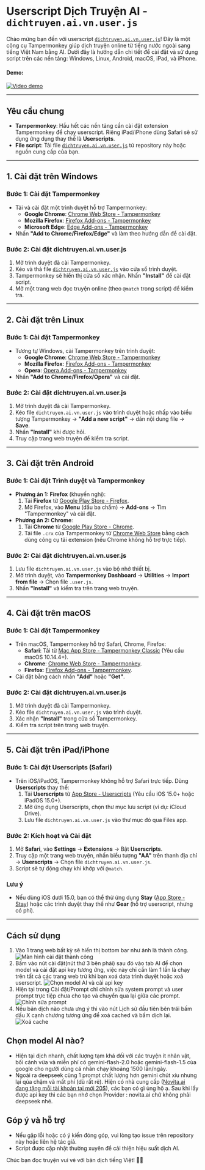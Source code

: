 # Userscript Dịch Truyện AI - `dichtruyen.ai.vn.user.js`

Chào mừng bạn đến với userscript [`dichtruyen.ai.vn.user.js`](https://github.com/sourman-dev/dichtruyen-ai-userscript/releases/download/v0.0.2/dichtruyen.ai.vn.user.js)! Đây là một công cụ Tampermonkey giúp dịch truyện online từ tiếng nước ngoài sang tiếng Việt Nam bằng AI. Dưới đây là hướng dẫn chi tiết để cài đặt và sử dụng script trên các nền tảng: Windows, Linux, Android, macOS, iPad, và iPhone.

#### Demo:
[![Video demo](screenshot/video.png)](https://www.youtube.com/watch?v=Zhgpk1vYc3o)

---

## Yêu cầu chung
- **Tampermonkey**: Hầu hết các nền tảng cần cài đặt extension Tampermonkey để chạy userscript. Riêng iPad/iPhone dùng Safari sẽ sử dụng ứng dụng thay thế là **Userscripts**.
- **File script**: Tải file [`dichtruyen.ai.vn.user.js`](https://github.com/sourman-dev/dichtruyen-ai-userscript/releases/download/v0.0.2/dichtruyen.ai.vn.user.js) từ repository này hoặc nguồn cung cấp của bạn.

---

## 1. Cài đặt trên Windows
### Bước 1: Cài đặt Tampermonkey
- Tải và cài đặt một trình duyệt hỗ trợ Tampermonkey:
  - **Google Chrome**: [Chrome Web Store - Tampermonkey](https://chrome.google.com/webstore/detail/tampermonkey/dhdgffkkebhmkfjojejmpbldmpobfkfo)
  - **Mozilla Firefox**: [Firefox Add-ons - Tampermonkey](https://addons.mozilla.org/en-US/firefox/addon/tampermonkey/)
  - **Microsoft Edge**: [Edge Add-ons - Tampermonkey](https://microsoftedge.microsoft.com/addons/detail/tampermonkey/iikmleipfamncoeapigifbpdccjbpkbc)
- Nhấn **"Add to Chrome/Firefox/Edge"** và làm theo hướng dẫn để cài đặt.

### Bước 2: Cài đặt dichtruyen.ai.vn.user.js
1. Mở trình duyệt đã cài Tampermonkey.
2. Kéo và thả file [`dichtruyen.ai.vn.user.js`](https://github.com/sourman-dev/dichtruyen-ai-userscript/releases/download/v0.0.2/dichtruyen.ai.vn.user.js) vào cửa sổ trình duyệt.
3. Tampermonkey sẽ hiển thị cửa sổ xác nhận. Nhấn **"Install"** để cài đặt script.
4. Mở một trang web đọc truyện online (theo `@match` trong script) để kiểm tra.

---

## 2. Cài đặt trên Linux
### Bước 1: Cài đặt Tampermonkey
- Tương tự Windows, cài Tampermonkey trên trình duyệt:
  - **Google Chrome**: [Chrome Web Store - Tampermonkey](https://chrome.google.com/webstore/detail/tampermonkey/dhdgffkkebhmkfjojejmpbldmpobfkfo)
  - **Mozilla Firefox**: [Firefox Add-ons - Tampermonkey](https://addons.mozilla.org/en-US/firefox/addon/tampermonkey/)
  - **Opera**: [Opera Add-ons - Tampermonkey](https://addons.opera.com/en/extensions/details/tampermonkey-beta/)
- Nhấn **"Add to Chrome/Firefox/Opera"** và cài đặt.

### Bước 2: Cài đặt dichtruyen.ai.vn.user.js
1. Mở trình duyệt đã cài Tampermonkey.
2. Kéo file `dichtruyen.ai.vn.user.js` vào trình duyệt hoặc nhấp vào biểu tượng Tampermonkey -> **"Add a new script"** -> dán nội dung file -> **Save**.
3. Nhấn **"Install"** khi được hỏi.
4. Truy cập trang web truyện để kiểm tra script.

---

## 3. Cài đặt trên Android
### Bước 1: Cài đặt Trình duyệt và Tampermonkey
- **Phương án 1: Firefox** (khuyến nghị):
  1. Tải **Firefox** từ [Google Play Store - Firefox](https://play.google.com/store/apps/details?id=org.mozilla.firefox).
  2. Mở Firefox, vào **Menu** (dấu ba chấm) -> **Add-ons** -> Tìm "Tampermonkey" và cài đặt.
- **Phương án 2: Chrome**:
  1. Tải **Chrome** từ [Google Play Store - Chrome](https://play.google.com/store/apps/details?id=com.android.chrome).
  2. Tải file `.crx` của Tampermonkey từ [Chrome Web Store](https://chrome.google.com/webstore/detail/tampermonkey/dhdgffkkebhmkfjojejmpbldmpobfkfo) bằng cách dùng công cụ tải extension (nếu Chrome không hỗ trợ trực tiếp).

### Bước 2: Cài đặt dichtruyen.ai.vn.user.js
1. Lưu file `dichtruyen.ai.vn.user.js` vào bộ nhớ thiết bị.
2. Mở trình duyệt, vào **Tampermonkey Dashboard** -> **Utilities** -> **Import from file** -> Chọn file `.user.js`.
3. Nhấn **"Install"** và kiểm tra trên trang web truyện.

---

## 4. Cài đặt trên macOS
### Bước 1: Cài đặt Tampermonkey
- Trên macOS, Tampermonkey hỗ trợ Safari, Chrome, Firefox:
  - **Safari**: Tải từ [Mac App Store - Tampermonkey Classic](https://apps.apple.com/us/app/tampermonkey-classic/id1482490089) (Yêu cầu macOS 10.14.4+).
  - **Chrome**: [Chrome Web Store - Tampermonkey](https://chrome.google.com/webstore/detail/tampermonkey/dhdgffkkebhmkfjojejmpbldmpobfkfo).
  - **Firefox**: [Firefox Add-ons - Tampermonkey](https://addons.mozilla.org/en-US/firefox/addon/tampermonkey/).
- Cài đặt bằng cách nhấn **"Add"** hoặc **"Get"**.

### Bước 2: Cài đặt dichtruyen.ai.vn.user.js
1. Mở trình duyệt đã cài Tampermonkey.
2. Kéo file `dichtruyen.ai.vn.user.js` vào trình duyệt.
3. Xác nhận **"Install"** trong cửa sổ Tampermonkey.
4. Kiểm tra script trên trang web truyện.

---

## 5. Cài đặt trên iPad/iPhone
### Bước 1: Cài đặt Userscripts (Safari)
- Trên iOS/iPadOS, Tampermonkey không hỗ trợ Safari trực tiếp. Dùng **Userscripts** thay thế:
  1. Tải **Userscripts** từ [App Store - Userscripts](https://apps.apple.com/us/app/userscripts/id1463298887) (Yêu cầu iOS 15.0+ hoặc iPadOS 15.0+).
  2. Mở ứng dụng Userscripts, chọn thư mục lưu script (ví dụ: iCloud Drive).
  3. Lưu file `dichtruyen.ai.vn.user.js` vào thư mục đó qua Files app.

### Bước 2: Kích hoạt và Cài đặt
1. Mở **Safari**, vào **Settings** -> **Extensions** -> Bật **Userscripts**.
2. Truy cập một trang web truyện, nhấn biểu tượng **"AA"** trên thanh địa chỉ -> **Userscripts** -> Chọn file `dichtruyen.ai.vn.user.js`.
3. Script sẽ tự động chạy khi khớp với `@match`.

### Lưu ý
- Nếu dùng iOS dưới 15.0, bạn có thể thử ứng dụng **Stay** ([App Store - Stay](https://apps.apple.com/us/app/stay-for-safari/id1596652956)) hoặc các trình duyệt thay thế như **Gear** (hỗ trợ userscript, nhưng có phí).

---

## Cách sử dụng
1. Vào 1 trang web bất kỳ sẽ hiển thị bottom bar như ảnh là thành công.
![Màn hình cài đặt thành công](screenshot/screen.png)
2. Bấm vào nút cài đặt(nút thứ 3 bên phải) sau đó vào tab AI để chọn model và cài đặt api key tương ứng, việc này chỉ cần làm 1 lần là chạy trên tất cả các trang web trừ khi bạn xoá data trình duyệt hoặc xoá userscript.
![Chọn model AI và cài api key](screenshot/setup-ai.png)
3. Hiện tại trong Cài đặt/Prompt chỉ chỉnh sửa system prompt và user prompt trực tiệp chưa cho tạo và chuyển qua lại giữa các prompt.
![Chỉnh sửa prompt](screenshot/setup-prompt.png)
4. Nếu bản dịch nào chưa ưng ý thì vào nút Lịch sử đầu tiên bên trái bấm dấu X cạnh chương tương ứng để xoá cached và bấm dịch lại.
![Xoá cache](screenshot/history.png)

## Chọn model AI nào? 
- Hiện tại dịch nhanh, chất lượng tạm khá đối với các truyện ít nhân vật, bối cảnh vừa và miễn phí có gemini-flash-2.0 hoặc gemini-flash-1.5 của google cho người dùng cá nhân chạy khoảng 1500 lần/ngày.
- Ngoài ra deepseek cùng 1 prompt chất lượng hơn gemini chút xíu nhưng lại qúa chậm và mất phí (dù rất rẻ). Hiện có nhà cung cấp ([Novita.ai đang tặng mỗi tài khoản tại mới 20$](https://novita.ai/referral?invited_code=TV2UGE)), các bạn có gì ủng hộ ạ. Sau khi lấy được api key thì các bạn nhớ chọn Provider : novita.ai chứ không phải deepseek nhé.

## Góp ý và hỗ trợ
- Nếu gặp lỗi hoặc có ý kiến đóng góp, vui lòng tạo issue trên repository này hoặc liên hệ tác giả.
- Script được cập nhật thường xuyên để cải thiện hiệu suất dịch AI.

Chúc bạn đọc truyện vui vẻ với bản dịch tiếng Việt! 📖✨